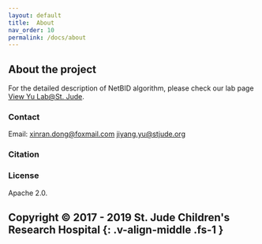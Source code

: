 ```yaml
---
layout: default
title:  About
nav_order: 10
permalink: /docs/about
---
```


## About the project

For the detailed description of NetBID algorithm, please check our lab page [View Yu Lab@St. Jude](https://stjuderesearch.org/site/lab/yu).

### Contact

Email: xinran.dong@foxmail.com
       jiyang.yu@stjude.org

### Citation



### License

Apache 2.0.


Copyright © 2017 - 2019 St. Jude Children's Research Hospital
{: .v-align-middle .fs-1 }
---
